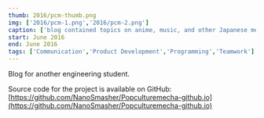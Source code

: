 ```yaml
---
thumb: 2016/pcm-thumb.png
img: ['2016/pcm-1.png','2016/pcm-2.png']
caption: ['blog contained topics on anime, music, and other Japanese media','Music review articles in list format']
start: June 2016
end: June 2016
tags: ['Communication','Product Development','Programming','Teamwork']
---
```


Blog for another engineering student.

<!-- more -->

Source code for the project is available on GitHub: [https://github.com/NanoSmasher/Popculturemecha-github.io](https://github.com/NanoSmasher/Popculturemecha-github.io)